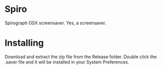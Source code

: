 Spiro
=====

Spirograph OSX screensaver. Yes, a screensaver.

Installing
==========

Download and extract the zip file from the Release folder. Double click the .saver file and it will be installed in your System Preferences.
